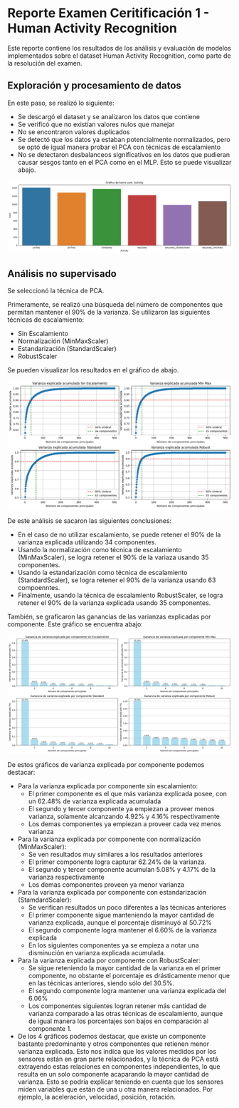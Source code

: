 # Reporte Examen Ceritificación 1 - Human Activity Recognition

Este reporte contiene los resultados de los análisis y evaluación de modelos implementados sobre el dataset Human Activity Recognition, como parte de la resolución del examen.

## Exploración y procesamiento de datos

En este paso, se realizó lo siguiente:

- Se descargó el dataset y se analizaron los datos que contiene
- Se verificó que no existían valores nulos que manejar
- No se encontraron valores duplicados
- Se detectó que los datos ya estaban potencialmente normalizados, pero se optó de igual manera probar el PCA con técnicas de escalamiento
- No se detectaron desbalanceos significativos en los datos que pudieran causar sesgos tanto en el PCA como en el MLP. Esto se puede visualizar abajo.

![alt text](../imgs/grafico_barras_activity.png "Gráfico de Barras Activity")

## Análisis no supervisado

Se seleccionó la técnica de PCA.

Primeramente, se realizó una búsqueda del número de componentes que permitan mantener el 90% de la varianza. Se utilizaron las siguientes técnicas de escalamiento:

* Sin Escalamiento
* Normalización (MinMaxScaler)
* Estandarización (StandardScaler)
* RobustScaler

Se pueden visualizar los resultados en el gráfico de abajo.

![alt text](../imgs/pca_por_tecnica_escalamiento.png "PCA por técnica de escalamiento.")

De este análisis se sacaron las siguientes conclusiones:

* En el caso de no utilizar escalamiento, se puede retener el 90% de la varianza explicada utilizando 34 componentes.
* Usando la normalización como técnica de escalamiento (MinMaxScaler), se logra retener el 90% de la variaza usando 35 componentes.
* Usando la estandarización como técnica de escalamiento (StandardScaler), se logra retener el 90% de la varianza usando 63 compoenntes.
* Finalmente, usando la técnica de escalamiento RobustScaler, se logra retener el 90% de la varianza explicada usando 35 componentes.

También, se graficaron las ganancias de las varianzas explicadas por componente. Este gráfico se encuentra abajo:

![alt text](../imgs/pca_ganancia_explicada.png "Ganancias PCA.")

De estos gráficos de varianza explicada por componente podemos destacar:

* Para la varianza explicada por componente sin escalamiento:
    * El primer componente es el que más varianza explicada posee, con un 62.48% de varianza explicada acumulada
    * El segundo y tercer componente ya empiezan a proveer menos varianza, solamente alcanzando 4.92% y 4.16% respectivamente
    * Los demas componentes ya empiezan a proveer cada vez menos varianza
* Para la varianza explicada por componente con normalización (MinMaxScaler):
    * Se ven resultados muy similares a los resultados anteriores
    * El primer componente logra capturar 62.24% de la varianza.
    * El segundo y tercer componente acumulan 5.08% y 4.17% de la varianza respectivamente
    * Los demas componentes proveen ya menor varianza
* Para la varianza explicada por componente con estandarización (StamdardScaler):
    * Se verifican resultados un poco diferentes a las técnicas anteriores
    * El primer componente sigue manteniendo la mayor cantidad de varianza explicada, aunque el porcentaje disminuyó al 50.72%
    * El segundo componente logra mantener el 6.60% de la varianza explicada
    * En los siguientes componentes ya se empieza a notar una disminución en varianza explicada acumulada.
* Para la varianza explicada por componente con RobustScaler:
    * Se sigue reteniendo la mayor cantidad de la varianza en el primer componente, no obstante el porcentaje es drásticamente menor que en las técnicas anteriores, siendo sólo del 30.5%.
    * El segundo componente logra mantener una varianza explicada del 6.06%
    * Los componentes siguientes logran retener más cantidad de varianza comparado a las otras técnicas de escalamiento, aunque de igual manera los porcentajes son bajos en comparación al componente 1.
* De los 4 gráficos podemos destacar, que existe un componente bastante predominante y otros componentes que retienen menor varianza explicada. Esto nos indica que los valores medidos por los sensores están en gran parte relacionados, y la técnica de PCA está extrayendo estas relaciones en componentes independientes, lo que resulta en un solo componente acaparando la mayor cantidad de varianza. Esto se podría explicar teniendo en cuenta que los sensores miden variables que están de una u otra manera relacionados. Por ejemplo, la aceleración, velocidad, posición, rotación.
